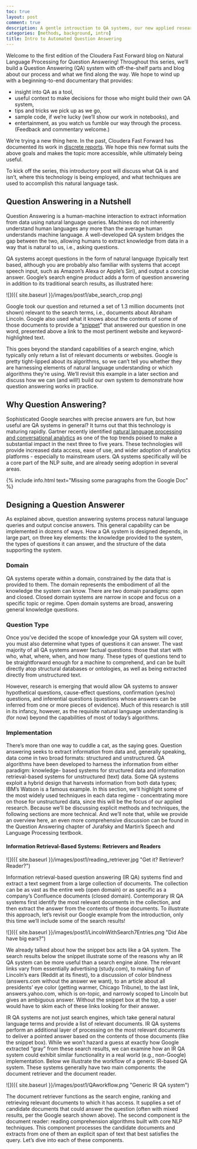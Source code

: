 ```yaml
---
toc: true
layout: post
comment: true
description: A gentle introuction to QA systems, our new applied research project
categories: [methods, background, intro]
title: Intro to Automated Question Answering
---
```


Welcome to the first edition of the Cloudera Fast Forward blog on Natural 
Language Processing for Question Answering! Throughout this series, we’ll 
build a Question Answering (QA) system with off-the-shelf parts and blog about 
our process and what we find along the way. We hope to wind up with a 
beginning-to-end documentary that provides:

- insight into QA as a tool, 
- useful context to make decisions for those who might build their own QA
 system,
- tips and tricks we pick up as we go,
- sample code, if we’re lucky (we’ll show our work in notebooks), and
- entertainment, as you watch us fumble our way through the process. (Feedback
 and commentary welcome.)

We’re trying a new thing here. In the past, Cloudera Fast Forward has
 documented its work in [discrete reports](https://www.cloudera.com/products/fast-forward-labs-research/fast-forward-labs-research-reports.html). 
 We hope this new format suits the above goals and makes the topic more
  accessible, while ultimately being useful. 

To kick off the series, this introductory post will discuss what QA is and isn’t, where this technology is being employed, and what techniques are used to accomplish this natural language task. 

## Question Answering in a Nutshell
Question Answering is a human-machine interaction to extract information from 
data using natural language queries. Machines do not inherently understand human
 languages any more than the average human understands machine language. A 
 well-developed QA system bridges the gap between the two, allowing humans to 
 extract knowledge from data in a way that is natural to us, i.e., asking questions. 

QA systems accept questions in the form of natural language (typically text 
based, although you are probably also familiar with systems that accept speech 
input, such as Amazon’s Alexa or Apple’s Siri), and output a concise answer. 
Google’s search engine product adds a form of question answering in addition to 
its traditional search results, as illustrated here: 

![]({{ site.baseurl }}/images/post1/abe_search_crop.png)

Google took our question and returned a set of 1.3 million documents (not shown)
 relevant to the search terms, i.e., documents about Abraham Lincoln. 
 Google also used what it knows about the contents of some of those documents 
 to provide a “[snippet](https://support.google.com/websearch/answer/9351707?p=featured_snippets)” 
 that answered our question in one word, presented above 
 a link to the most pertinent website and keyword-highlighted text. 

This goes beyond the standard capabilities of a search engine, which typically only return a list of relevant documents or websites. Google is pretty tight-lipped about its algorithms, so we can’t tell you whether they are harnessing elements of natural language understanding or which algorithms they’re using. We’ll revisit this example in a later section and discuss how we can (and will!) build our own system to demonstrate how question answering works in practice. 


## Why Question Answering? 
Sophisticated Google searches with precise answers are fun, but how useful are 
QA systems in general? It turns out that this technology is maturing rapidly. 
Gartner recently identified [natural language processing and conversational 
analytics](https://www.gartner.com/smarterwithgartner/gartner-top-10-data-analytics-trends/) 
as one of the top trends poised to make a substantial impact in the 
next three to five years.  These technologies will provide increased data access, 
ease of use, and wider adoption of analytics platforms - especially to 
mainstream users. QA systems specifically will be a core part of the NLP suite, 
and are already seeing adoption in several areas.

{% include info.html text="Missing some paragraphs from the Google Doc" %}

## Designing a Question Answerer 
As explained above, question answering systems process natural language queries 
and output concise answers. This general capability can be implemented in dozens 
of ways. How a QA system is designed depends, in large part, on three key 
elements: the knowledge provided to the system, the types of questions it can 
answer, and the structure of the data supporting the system.  

### Domain
QA systems operate within a domain, constrained by the data that is provided to 
them. The domain represents the embodiment of all the knowledge the system can 
know. There are two domain paradigms: open and closed. Closed domain systems 
are narrow in scope and focus on a specific topic or regime. Open domain systems 
are broad, answering general knowledge questions. 

### Question Type
Once you’ve decided the scope of knowledge your QA system will cover, you must 
also determine what types of questions it can answer. The vast majority of all 
QA systems answer factual questions: those that start with who, what, where, 
when, and how many. These types of questions tend to be straightforward enough 
for a machine to comprehend, and can be built directly atop structural databases 
or ontologies, as well as being extracted directly from unstructured text.  

However, research is emerging that would allow QA systems to answer hypothetical 
questions, cause-effect questions, confirmation (yes/no) questions, and 
inferential questions (questions whose answers can be inferred from one or more 
pieces of evidence). Much of this research is still in its infancy, however, as 
the requisite natural language understanding is (for now) beyond the capabilities 
of most of today’s algorithms. 

### Implementation 
There’s more than one way to cuddle a cat, as the saying goes. Question 
answering seeks to extract information from data and, generally speaking, data 
come in two broad formats: structured and unstructured. QA algorithms have been 
developed to harness the information from either paradigm: knowledge- based 
systems for structured data and information retrieval-based systems for 
unstructured (text) data. Some QA systems exploit a hybrid design that harvests 
information from both data types; IBM’s Watson is a famous example. In this 
section, we’ll highlight some of the most widely used techniques in each data 
regime - concentrating more on those for unstructured data, since this will be 
the focus of our applied research. Because we’ll be discussing explicit methods 
and techniques, the following sections are more technical. And we’ll note that, 
while we provide an overview here, an even more comprehensive discussion can be 
found in the Question Answering chapter of Jurafsky and Martin’s Speech and 
Language Processing textbook. 

#### Information Retrieval-Based Systems: Retrievers and Readers
![]({{ site.baseurl }}/images/post1/reading_retriever.jpg "Get it? Retriever? Reader?")

Information retrieval-based question answering (IR QA) systems find and extract 
a text segment from a large collection of documents. The collection can be as 
vast as the entire web (open domain) or as specific as a company’s Confluence 
documents (closed domain). Contemporary IR QA systems first identify the most 
relevant documents in the collection, and then extract the answer from the 
contents of those documents. To illustrate this approach, let’s revisit our 
Google example from the introduction, only this time we’ll include some of the 
search results!

![]({{ site.baseurl }}/images/post1/LincolnWithSearch7Entries.png "Did Abe have big
 ears?")


We already talked about how the snippet box acts like a QA system. 
The search results below the snippet illustrate some of the reasons why an IR QA 
system can be more useful than a search engine alone. The relevant links vary 
from essentially advertising (study.com), to making fun of Lincoln’s ears 
(Reddit at its finest), to a discussion of color blindness (answers.com without 
the answer we want), to an article about all presidents’ eye color (getting 
warmer, Chicago Tribune), to the last link, answers.yahoo.com, which is on-topic, 
and narrowly scoped to Lincoln but gives an ambiguous answer. Without the 
snippet box at the top, a user would have to skim each of these links looking 
for their answer. 

IR QA systems are not just search engines, which take general natural language 
terms and provide a list of relevant documents. IR QA systems perform an 
additional layer of processing on the most relevant documents to deliver a 
pointed answer based on the contents of those documents (like the snippet box). 
While we won’t hazard a guess at exactly how Google extracted “gray” from these 
search results, we can examine how an IR QA system could exhibit similar 
functionality in a real world (e.g., non-Google) implementation. Below we 
illustrate the workflow of a generic IR-based QA system. These systems generally 
have two main components: the document retriever and the document reader.  

![]({{ site.baseurl }}/images/post1/QAworkflow.png "Generic IR QA
 system")


The document retriever functions as the search engine, ranking and retrieving 
relevant documents to which it has access. It supplies a set of candidate 
documents that could answer the question (often with mixed results, per the 
Google search shown above). The second component is the document reader: 
reading comprehension algorithms built with core NLP techniques. This component 
processes the candidate documents and extracts from one of them an explicit span 
of text that best satisfies the query. Let’s dive into each of these components. 
